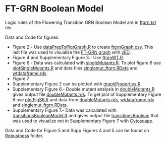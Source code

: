 # FT-GRN Boolean Model 
Logic rules of the Flowering Transition GRN Boolean Model are in [ftgrn.txt](BooleanModel/ftgrn.txt) file.

Data and Code for figures:
  * Figure 2.- Use [dataPrepToPlotGraph.R](BooleanModel/dataPrepToPlotGraph.R) to create [ftgrnGraph.csv](BooleanModel/ftgrnGraph.csv). This last file was used  to visualize the [FT-GRN graph](BooleanModel/ftgrnGraph.graphml) with [yED](https://www.yworks.com/products/yed).
  * Figure 4 and Supplementary Figure 3.- Use [ftgrnWT.R](ftgrnWT.R).
  * Figure 6.- Data was calculated with [singleMutants.R](BooleanModel/singleMutants.R). To plot figure 6 use [plotSingleMutants.R](BooleanModel/plotSingleMutants.R) and data files [singlemut_ftgrn.RData](BooleanModel/singlemut_ftgrn.RData) and [wtdataframe.rds](BooleanModel/wtdataframe.rds).
  * Figure 7 
  * Supplementary Figure 2 can be plotted with [graphProperties.R](BooleanModel/graphProperties.R).
  * Supplementary Figure 6.- Double mutant analysis in [doubleMutants.R](BooleanModel/doubleMutants.R) gives output file [doubleMutants.rds](BooleanModel/doubleMutants.rds). To get plot of Supplementary Figure 6 use [plotFigS6.R](BooleanModel/plotFigS6.R) and data from [doubleMutants.rds](BooleanModel/doubleMutants.rds), [wtdataframe.rds](BooleanModel/wtdataframe.rds) and [singlemut_ftgrn.RData](BooleanModel/singlemut_ftgrn.RData).
  * Supplementary Figure 7.- Data was calculated with [transitionsBooleanModel.R](BooleanModel/transitionsBooleanModel.R) and gives output file [transitionsBoolean](BooleanModel/transitionsBoolean.csv) that was used to visualize net in Supplementary Figure 7 with [Cytoscape](https://cytoscape.org/).

Data and Code for Figure 5 and Supp Figures 4 and 5 can be found on [Robustness](https://github.com/CaroChavez/FT-GRN/tree/main/BooleanModel/Robustness) folder.
